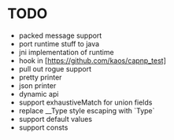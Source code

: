 TODO
====

* packed message support
* port runtime stuff to java
* jni implementation of runtime
* hook in [https://github.com/kaos/capnp_test]
* pull out rogue support
* pretty printer
* json printer
* dynamic api
* support exhaustiveMatch for union fields
* replace __Type style escaping with \`Type\`
* support default values
* support consts
